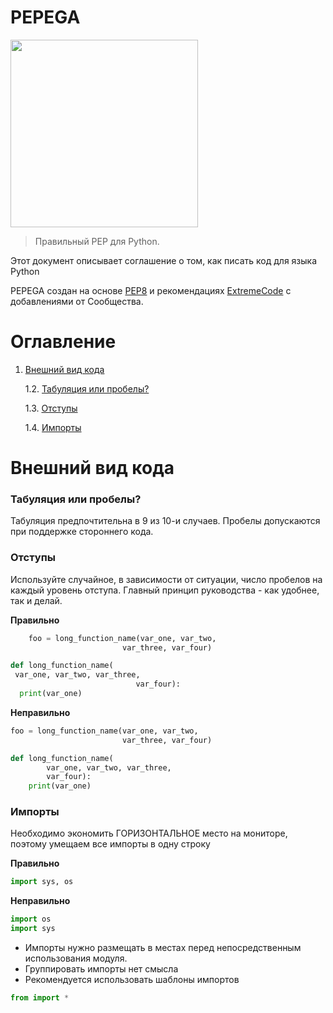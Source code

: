 # PEPEGA
<img src="https://user-images.githubusercontent.com/16631907/82127301-af6d5a00-97dc-11ea-95fe-d2332af00d7b.png" width="300">

> Правильный PEP для Python.

Этот документ описывает соглашение о том, как писать код для языка Python

PEPEGA создан на основе [PEP8](https://pythonworld.ru/osnovy/pep-8-rukovodstvo-po-napisaniyu-koda-na-python.html) и рекомендациях [ExtremeCode](https://www.youtube.com/channel/UCBNlINWfd08qgDkUTaUY4_w) с добавлениями от Сообщества.


# Оглавление

1. [Внешний вид кода](#Style)

    1.2. [Табуляция или пробелы?](#id1)

    1.3. [Отступы](#id2)

    1.4. [Импорты](#id3)
 

# <a name="Style"></a> Внешний вид кода

### <a name="id1"></a> Табуляция или пробелы?

Табуляция предпочтительна в 9 из 10-и случаев. Пробелы допускаются при поддержке стороннего кода.

### <a name="id2"></a> Отступы

Используйте случайное, в зависимости от ситуации, число пробелов на каждый уровень отступа. Главный принцип руководства - как удобнее, так и делай.

**Правильно**

```python
    foo = long_function_name(var_one, var_two,
                         var_three, var_four)

def long_function_name(
 var_one, var_two, var_three,
                            var_four):
  print(var_one)
```


**Неправильно**

```python
foo = long_function_name(var_one, var_two,
                         var_three, var_four)

def long_function_name(
        var_one, var_two, var_three,
        var_four):
    print(var_one)
```

### <a name="id3"></a> Импорты

Необходимо экономить ГОРИЗОНТАЛЬНОЕ место на мониторе, поэтому умещаем все импорты в одну строку

**Правильно**

```python
import sys, os
```

**Неправильно**

```python
import os
import sys
```

* Импорты нужно размещать в местах перед непосредственным использования модуля.
* Группировать импорты нет смысла
* Рекомендуется использовать шаблоны импортов 
```python 
from import *
```

